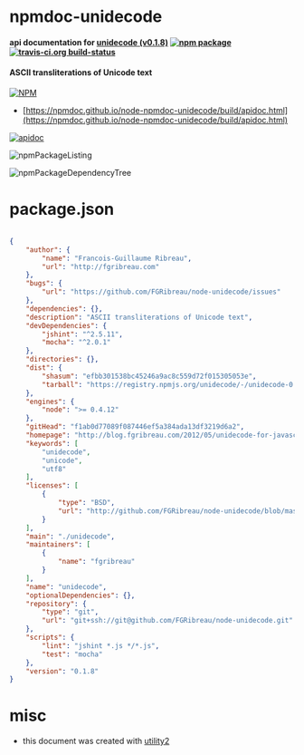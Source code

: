 # npmdoc-unidecode

#### api documentation for  [unidecode (v0.1.8)](http://blog.fgribreau.com/2012/05/unidecode-for-javascript-nodejs.html)  [![npm package](https://img.shields.io/npm/v/npmdoc-unidecode.svg?style=flat-square)](https://www.npmjs.org/package/npmdoc-unidecode) [![travis-ci.org build-status](https://api.travis-ci.org/npmdoc/node-npmdoc-unidecode.svg)](https://travis-ci.org/npmdoc/node-npmdoc-unidecode)

#### ASCII transliterations of Unicode text

[![NPM](https://nodei.co/npm/unidecode.png?downloads=true&downloadRank=true&stars=true)](https://www.npmjs.com/package/unidecode)

- [https://npmdoc.github.io/node-npmdoc-unidecode/build/apidoc.html](https://npmdoc.github.io/node-npmdoc-unidecode/build/apidoc.html)

[![apidoc](https://npmdoc.github.io/node-npmdoc-unidecode/build/screenCapture.buildCi.browser.%252Ftmp%252Fbuild%252Fapidoc.html.png)](https://npmdoc.github.io/node-npmdoc-unidecode/build/apidoc.html)

![npmPackageListing](https://npmdoc.github.io/node-npmdoc-unidecode/build/screenCapture.npmPackageListing.svg)

![npmPackageDependencyTree](https://npmdoc.github.io/node-npmdoc-unidecode/build/screenCapture.npmPackageDependencyTree.svg)



# package.json

```json

{
    "author": {
        "name": "Francois-Guillaume Ribreau",
        "url": "http://fgribreau.com"
    },
    "bugs": {
        "url": "https://github.com/FGRibreau/node-unidecode/issues"
    },
    "dependencies": {},
    "description": "ASCII transliterations of Unicode text",
    "devDependencies": {
        "jshint": "^2.5.11",
        "mocha": "^2.0.1"
    },
    "directories": {},
    "dist": {
        "shasum": "efbb301538bc45246a9ac8c559d72f015305053e",
        "tarball": "https://registry.npmjs.org/unidecode/-/unidecode-0.1.8.tgz"
    },
    "engines": {
        "node": ">= 0.4.12"
    },
    "gitHead": "f1ab0d77089f087446ef5a384ada13df3219d6a2",
    "homepage": "http://blog.fgribreau.com/2012/05/unidecode-for-javascript-nodejs.html",
    "keywords": [
        "unidecode",
        "unicode",
        "utf8"
    ],
    "licenses": [
        {
            "type": "BSD",
            "url": "http://github.com/FGRibreau/node-unidecode/blob/master/LICENSE"
        }
    ],
    "main": "./unidecode",
    "maintainers": [
        {
            "name": "fgribreau"
        }
    ],
    "name": "unidecode",
    "optionalDependencies": {},
    "repository": {
        "type": "git",
        "url": "git+ssh://git@github.com/FGRibreau/node-unidecode.git"
    },
    "scripts": {
        "lint": "jshint *.js */*.js",
        "test": "mocha"
    },
    "version": "0.1.8"
}
```



# misc
- this document was created with [utility2](https://github.com/kaizhu256/node-utility2)
